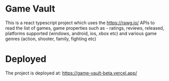 # Game Vault

This is a react typescript project which uses the https://rawg.io/ APIs to read the list of games, game properties such as - ratings, reviews, released, platforms supported (windows, android, ios, xbox etc) and various game genres (action, shooter, family, fighting etc)

# Deployed

The project is deployed at:
https://game-vault-beta.vercel.app/
